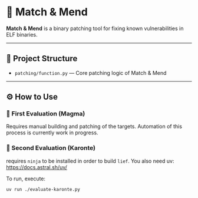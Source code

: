 # 🧩 Match & Mend

**Match & Mend** is a binary patching tool for fixing known vulnerabilities in ELF binaries.

---

## 📂 Project Structure

- `patching/function.py` — Core patching logic of Match & Mend  

---

## ⚙️ How to Use

### 🧪 First Evaluation (Magma)


Requires manual building and patching of the targets.
Automation of this process is currently work in progress.







### 🧪 Second Evaluation (Karonte)

requires `ninja` to be installed in order to build `lief`.
You also need uv: https://docs.astral.sh/uv/

To run, execute:

```
uv run ./evaluate-karonte.py
```
